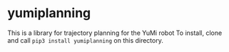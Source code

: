 # yumiplanning
This is a library for trajectory planning for the YuMi robot
To install, clone and call `pip3 install yumiplanning` on this directory.
